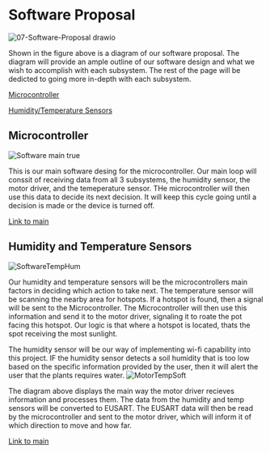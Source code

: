 # Software Proposal
  ![07-Software-Proposal drawio](https://github.com/Team207-S2024/team207-s2024/assets/157151171/1cf9c85b-175a-42b8-bdc6-fe0351766d09)

Shown in the figure above is a diagram of our software proposal. The diagram will provide an ample outline of our software design and what we wish to accomplish with each subsystem. The rest of the page will be dedicted to going more in-depth with each subsystem. 

[Microcontroller](##Microcontroller)

[Humidity/Temperature Sensors](##humidity_and_temperature_sensors)

## Microcontroller  
![Software main true](https://github.com/Team207-S2024/team207-s2024/assets/157151171/140d4266-cc05-446d-b7d4-ed13b9fd61fb)

This is our main software desing for the microcontroller. Our main loop will conssit of receiving data from all 3 subsystems, the humidity sensor, the motor driver, and the temeperature sensor. THe microcontroller will then use this data to decide its next decision. It will keep this cycle going until a decision is made or the device is turned off. 

[Link to main](#Software_proposal)

## Humidity and Temperature Sensors

![SoftwareTempHum](https://github.com/Team207-S2024/team207-s2024/assets/157151171/55ac3fb3-a595-4835-aec8-be3be23cc7d1)

Our humidity and temperature sensors will be the microcontrollers main factors in deciding which action to take next. The temperature sensor will be scanning the nearby area for hotspots. If a hotspot is found, then a signal will be sent to the Microcontroller. The Microcontroller will then use this information and send it to the motor driver, signaling it to roate the pot facing this hotspot. Our logic is that where a hotspot is located, thats the spot receiving the most sunlight. 

The humidity sensor will be our way of implementing wi-fi capability into this project. IF the humidity sensor detects a soil humidity that is too low based on the specific information provided by the user, then it will alert the user that the plants requires water. 
![MotorTempSoft](https://github.com/Team207-S2024/team207-s2024/assets/157151171/e592f06f-c8c3-42c5-b11e-07ef7782149e)


The diagram above displays the main way the motor driver recieves information and processes them. The data from the humidity and temp sensors will be converted to EUSART. The EUSART data will then be read by the microcontroller and sent to the motor driver, which will inform it of which direction to move and how far.  



[Link to main](#Sofware_proposal)





